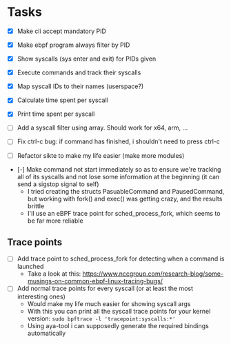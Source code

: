# Tasks
- [x] Make cli accept mandatory PID
- [x] Make ebpf program always filter by PID
- [x] Show syscalls (sys enter and exit) for PIDs given
- [x] Execute commands and track their syscalls
- [x] Map syscall IDs to their names (userspace?)
- [x] Calculate time spent per syscall
- [x] Print time spent per syscall
- [ ] Add a syscall filter using array. Should work for x64, arm, ...
- [ ] Fix ctrl-c bug: if command has finished, i shouldn't need to press ctrl-c
- [ ] Refactor sikte to make my life easier (make more modules)


- [-] Make command not start immediately so as to ensure we're tracking all of its syscalls and not lose some information at the beginning (it can send a sigstop signal to self)
  - I tried creating the structs PasuableCommand and PausedCommand, but working with fork() and exec() was getting crazy, and the results brittle
  - I'll use an eBPF trace point for sched_process_fork, which seems to be far more reliable

## Trace points
- [ ] Add trace point to sched_process_fork for detecting when a command is launched
  - Take a look at this: https://www.nccgroup.com/research-blog/some-musings-on-common-ebpf-linux-tracing-bugs/
- [ ] Add normal trace points for every syscall (or at least the most interesting ones)
  - Would make my life much easier for showing syscall args
  - With this you can print all the syscall trace points for your kernel version: `sudo bpftrace -l 'tracepoint:syscalls:*'`
  - Using aya-tool i can supposedly generate the required bindings automatically

